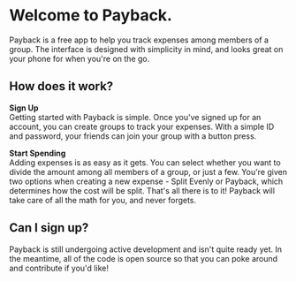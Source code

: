 # Welcome to Payback.

Payback is a free app to help you track expenses among members of a group. The interface is designed with simplicity in mind, and looks great on your phone for when you're on the go.

## How does it work?
__Sign Up__  
Getting started with Payback is simple. Once you've signed up for an account, you can create groups to track your expenses. With a simple ID and password, your friends can join your group with a button press.

__Start Spending__  
Adding expenses is as easy as it gets. You can select whether you want to divide the amount among all members of a group, or just a few. You're given two options when creating a new expense - Split Evenly or Payback, which determines how the cost will be split. That's all there is to it! Payback will take care of all the math for you, and never forgets.

## Can I sign up?
Payback is still undergoing active development and isn't quite ready yet. In the meantime, all of the code is open source so that you can poke around and contribute if you'd like!